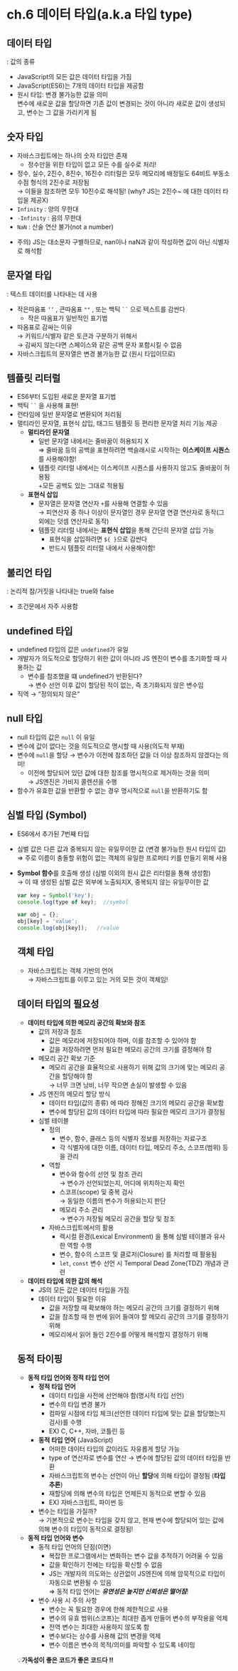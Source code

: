 # ch.6 데이터 타입(a.k.a 타입 type)

## 데이터 타입
: 값의 종류
- JavaScript의 모든 값은 데이터 타입을 가짐
- JavaScript(ES6)는 7개의 데이터 타입을 제공함
- 원시 타입: 변경 불가능한 값을 의미  
  변수에 새로운 값을 할당하면 기존 값이 변경되는 것이 아니라 새로운 값이 생성되고, 변수는 그 값을 가리키게 됨

## 숫자 타입
- 자바스크립트에는 하나의 숫자 타입만 존재
    - 정수만을 위한 타입이 없고 모든 수를 실수로 처리!
- 정수, 실수, 2진수, 8진수, 16진수 리터럴은 모두 메모리에 배정밀도 64비트 부동소수점 형식의 2진수로 저장됨  
    → 이들을 참조하면 모두 10진수로 해석됨! (why? JS는 2진수~ 에 대한 데이터 타입을 제공X)
- `Infinity` : 양의 무한대
- `-Infinity` : 음의 무한대
- `NaN` : 산술 연산 불가(not a number)
* 주의) JS는 대소문자 구별하므로, nan이나 naN과 같이 작성하면 값이 아닌 식별자로 해석함

## 문자열 타입
: 텍스트 데이터를 나타내는 데 사용
- 작은따옴표 `‘‘` , 큰따옴표 `""` , 또는 백틱 ` `` ` 으로 텍스트를 감싼다 
    * 작은 따옴표가 일반적인 표기법
- 따옴표로 감싸는 이유  
    → 키워드/식별자 같은 토큰과 구분하기 위해서  
    → 감싸지 않는다면 스페이스와 같은 공백 문자 포함시킬 수 없음
- 자바스크립트의 문자열은 변경 불가능한 값 (원시 타입이므로)

## 템플릿 리터럴
- ES6부터 도입된 새로운 문자열 표기법
- 백틱 ` `` ` 을 사용해 표현!
- 런타임에 일반 문자열로 변환되어 처리됨
- 멀티라인 문자열, 표현식 삽입, 태그드 템플릿 등 편리한 문자열 처리 기능 제공
    - **멀티라인 문자열**
      - 일반 문자열 내에서는 줄바꿈이 허용되지 X          
        ⇒ 줄바꿈 등의 공백을 표현하려면 백슬래시로 시작하는 **이스케이프 시퀀스**를 사용해야함!
      - 템플릿 리터럴 내에서는 이스케이프 시퀀스를 사용하지 않고도 줄바꿈이 허용됨  
        +모든 공백도 있는 그대로 적용됨
    - **표현식 삽입**
      - 문자열은 문자열 연산자 `+`를 사용해 연결할 수 있음  
        → 피연산자 중 하나 이상이 문자열인 경우 문자열 연결 연산자로 동작(그 외에는 덧셈 연산자로 동작)
      - 템플릿 리터럴 내에서는 **표현식 삽입**을 통해 간단히 문자열 삽입 가능
        - 표현식을 삽입하려면 `${ }`으로 감싼다  
        * 반드시 템플릿 리터럴 내에서 사용해야함!

## 불리언 타입
: 논리적 참/거짓을 나타내는 true와 false
- 조건문에서 자주 사용함

## undefined 타입
- undefined 타입의 값은 `undefined`가 유일
- 개발자가 의도적으로 할당하기 위한 값이 아니라 JS 엔진이 변수를 초기화할 때 사용하는 값
  - 변수를 참조했을 떄 undefined가 반환된다?  
    → 변수 선언 이후 값이 할당된 적이 없는, 즉 초기화되지 않은 변수임
- 직역 → “정의되지 않은”

## null 타입
- null 타입의 값은 `null` 이 유일
- 변수에 값이 없다는 것을 의도적으로 명시할 때 사용(의도적 부재)
- 변수에 `null`을 할당 → 변수가 이전에 참조하던 값을 더 이상 참조하지 않겠다는 의미!
  - 이전에 할당되어 있던 값에 대한 참조를 명시적으로 제거하는 것을 의미  
    → JS엔진은 가비지 콜렌션을 수행
- 함수가 유효한 값을 반환할 수 없는 경우 명시적으로 `null`을 반환하기도 함

## 심벌 타입 (Symbol)
- ES6에서 추가된 7번째 타입
- 심벌 값은 다른 값과 중복되지 않는 유일무이한 값 (변경 불가능한 원시 타입의 값)  
  ⇒ 주로 이름이 충돌할 위험이 없는 객체의 유일한 프로퍼티 키를 만들기 위해 사용  
- **Symbol 함수**를 호출해 생성 (심벌 이외의 원시 값은 리터럴을 통해 생성함)  
  → 이 때 생성된 심벌 값은 외부에 노출되지X, 중복되지 않는 유일무이한 값
  ```javascript
  var key = Symbol('key');
  console.log(type of key);  //symbol

  var obj = {};
  obj[key] = 'value';
  console.log(obj[key]);   //value
  ```

  ## 객체 타입
  - 자바스크립트는 객체 기반의 언어  
    → 자바스크립트를 이루고 있는 거의 모든 것이 객체임!

  ## 데이터 타입의 필요성
  - **데이터 타입에 의한 메모리 공간의 확보와 참조**
    - 값의 저장과 참조
      - 값은 메모리에 저장되어야 하며, 이를 참조할 수 있어야 함
      - 값을 저장하려면 먼저 필요한 메모리 공간의 크기를 결정해야 함
    - 메모리 공간 확보 기준
      - 메모리 공간을 효율적으로 사용하기 위해 값의 크기에 맞는 메모리 공간을 할당해야 함  
        → 너무 크면 낭비, 너무 작으면 손실이 발생할 수 있음  
    - JS 엔진의 메모리 할당 방식
      - 데이터 타입(값의 종류) 에 따라 정해진 크기의 메모리 공간을 확보함
      - 변수에 할당된 값의 데이터 타입에 따라 필요한 메모리 크기가 결정됨
    - 심벌 테이블
      - 정의
        - 변수, 함수, 클래스 등의 식별자 정보를 저장하는 자료구조
        - 각 식별자에 대한 이름, 데이터 타입, 메모리 주소, 스코프(범위) 등을 관리
      - 역할
        - 변수와 함수의 선언 및 참조 관리  
           → 변수가 선언되었는지, 어디에 위치하는지 확인
        - 스코프(scope) 및 중복 검사  
           → 동일한 이름의 변수가 허용되는지 판단
        - 메모리 주소 관리  
           → 변수가 저장될 메모리 공간을 할당 및 참조
      - 자바스크립트에서의 활용
        - 렉시컬 환경(Lexical Environment) 을 통해 심벌 테이블과 유사한 역할 수행
        - 변수, 함수의 스코프 및 클로저(Closure) 를 처리할 때 활용됨
        - `let`, `const` 변수 선언 시 Temporal Dead Zone(TDZ) 개념과 관련
  - **데이터 타입에 의한 값의 해석**
    - JS의 모든 값은 데이터 타입을 가짐
    - 데이터 타입이 필요한 이유
      - 값을 저장할 때 확보해야 하는 메모리 공간의 크기를 결정하기 위해
      - 값을 참조할 때 한 번에 읽어 들여야 할 메모리 공간의 크기를 결정하기 위해
      - 메모리에서 읽어 들인 2진수를 어떻게 해석할지 결정하기 위해

  ## 동적 타이핑
    - **동적 타입 언어와 정적 타입 언어**
      - **정적 타입 언어**
        - 데이터 타입을 사전에 선언해야 함(명시적 타입 선언)
        - 변수의 타입 변경 불가
        - 컴파일 시점에 타입 체크(선언한 데이터 타입에 맞는 값을 할당했는지 검사)를 수행
        - EX) C, C++, 자바, 코틀린 등
      - **동적 타입 언어** (JavaScript)
        - 어떠한 데이터 타입의 값이라도 자유롭게 할당 가능
        - type of 연산자로 변수를 연산 → 변수에 할당된 값의 데이터 타입을 반환
        - 자바스크립트의 변수는 선언이 아닌 **할당**에 의해 타입이 결정됨 (**타입 추론**)
        - 재할당에 의해 변수의 타입은 언제든지 동적으로 변할 수 있음
        - EX) 자바스크립트, 파이썬 등
      - 변수는 타입을 가질까?  
        → 기본적으로 변수는 타입을 갖지 않고, 현재 변수에 할당되어 있는 값에 의해 변수의 타입이 동적으로 결정됨!
    - **동적 타입 언어와 변수**
        - 동적 타입 언어의 단점(이면)
          - 복잡한 프로그램에서는 변화하는 변수 값을 추적하기 어려울 수 있음
          - 값을 확인하기 전에는 타입을 확신할 수 없음
          - JS는 개발자의 의도와는 상관없이 JS엔진에 의해 암묵적으로 타입이 자동으로 변환될 수 있음  
            ⇒ 동적 타입 언어는 ***유연성은 높지만 신뢰성은 떨어짐***!
        - 변수 사용 시 주의 사항
          - 변수는 꼭 필요한 경우에 한해 제한적으로 사용
          - 변수의 유효 범위(스코프)는 최대한 좁게 만들어 변수의 부작용을 억제
          - 전역 변수는 최대한 사용하지 않도록 함
          - 변수보다는 상수를 사용해 값의 변경을 억제
          - 변수 이름은 변수의 목적/의미를 파악할 수 있도록 네이밍
         
  💡**가독성이 좋은 코드가 좋은 코드다 !!**
